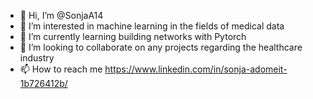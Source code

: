 - 👋 Hi, I’m @SonjaA14
- 👀 I’m interested in machine learning in the fields of medical data
- 🌱 I’m currently learning building networks with Pytorch
- 💞️ I’m looking to collaborate on any projects regarding the healthcare industry
- 📫 How to reach me https://www.linkedin.com/in/sonja-adomeit-1b726412b/

<!---
SonjaA14/SonjaA14 is a ✨ special ✨ repository because its `README.md` (this file) appears on your GitHub profile.
You can click the Preview link to take a look at your changes.
--->
